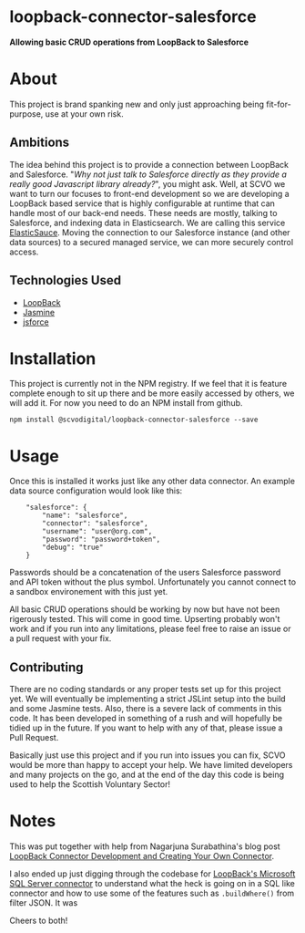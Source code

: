 # loopback-connector-salesforce

**Allowing basic CRUD operations from LoopBack to Salesforce**

# About

This project is brand spanking new and only just approaching being fit-for-purpose, use at your own risk.

## Ambitions

The idea behind this project is to provide a connection between LoopBack and Salesforce.
"*Why not just talk to Salesforce directly as they provide a really good Javascript library already?*",
you might ask. Well, at SCVO we want to turn our focuses to front-end development so
we are developing a LoopBack based service that is highly configurable at runtime that
can handle most of our back-end needs. These needs are mostly, talking to Salesforce, and
indexing data in Elasticsearch. We are calling this service
[ElasticSauce](https://github.com/scvodigital/elasticsauce). Moving the connection to
our Salesforce instance (and other data sources) to a secured managed service, we can more
securely control access.

## Technologies Used

* [LoopBack](https://loopback.io)
* [Jasmine](https://jasmine.github.io)
* [jsforce](https://jsforce.github.io)

# Installation

This project is currently not in the NPM registry. If we feel that it is feature complete
enough to sit up there and be more easily accessed by others, we will add it. For now
you need to do an NPM install from github.

```
npm install @scvodigital/loopback-connector-salesforce --save
```

# Usage

Once this is installed it works just like any other data connector. An example data source
configuration would look like this:

```
    "salesforce": {
        "name": "salesforce",
        "connector": "salesforce",
        "username": "user@org.com",
        "password": "password+token",
        "debug": "true"
    }
```

Passwords should be a concatenation of the users Salesforce password and API token without the
plus symbol. Unfortunately you cannot connect to a sandbox environement with this just yet.

All basic CRUD operations should be working by now but have not been rigerously tested. This
will come in good time. Upserting probably won't work and if you run into any limitations, please
feel free to raise an issue or a pull request with your fix.

## Contributing

There are no coding standards or any proper tests set up for this project yet. We will eventually
be implementing a strict JSLint setup into the build and some Jasmine tests. Also, there is a severe
lack of comments in this code. It has been developed in something of a rush and will hopefully be
tidied up in the future. If you want to help with any of that, please issue a Pull Request.

Basically just use this project and if you run into issues you can fix, SCVO would be more than
happy to accept your help. We have limited developers and many projects on the go, and at the end
of the day this code is being used to help the Scottish Voluntary Sector!

# Notes

This was put together with help from Nagarjuna Surabathina's blog post
[LoopBack Connector Development and Creating Your Own Connector](https://strongloop.com/strongblog/loopback-connector-development-and-creating-your-own-connector/).

I also ended up just digging through the codebase for
[LoopBack's Microsoft SQL Server connector](https://github.com/strongloop/loopback-connector-mssql)
to understand what the heck is going on in a SQL like connector and how to use some of the features
such as `.buildWhere()` from filter JSON. It was

Cheers to both!